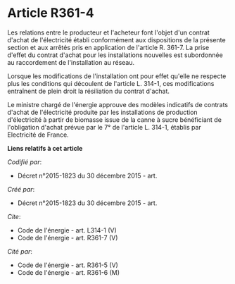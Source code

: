 # Article R361-4

Les relations entre le producteur et l'acheteur font l'objet d'un contrat d'achat de l'électricité établi conformément aux
dispositions de la présente section et aux arrêtés pris en application de l'article R. 361-7. La prise d'effet du contrat
d'achat pour les installations nouvelles est subordonnée au raccordement de l'installation au réseau. 

Lorsque les modifications de l'installation ont pour effet qu'elle ne respecte plus les conditions qui découlent de l'article
L. 314-1, ces modifications entraînent de plein droit la résiliation du contrat d'achat. 

Le ministre chargé de l'énergie approuve des modèles indicatifs de contrats d'achat de l'électricité produite par les
installations de production d'électricité à partir de biomasse issue de la canne à sucre bénéficiant de l'obligation d'achat
prévue par le 7° de l'article L. 314-1, établis par Electricité de France.

**Liens relatifs à cet article**

_Codifié par_:

  - Décret n°2015-1823 du 30 décembre 2015 - art.

_Créé par_:

  - Décret n°2015-1823 du 30 décembre 2015 - art.

_Cite_:

  - Code de l'énergie - art. L314-1 (V)
  - Code de l'énergie - art. R361-7 (V)

_Cité par_:

  - Code de l'énergie - art. R361-5 (V)
  - Code de l'énergie - art. R361-6 (M)

